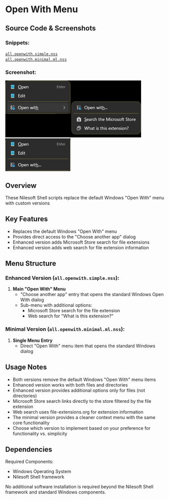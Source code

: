 # Open With Menu

## Source Code & Screenshots

### Snippets:
[`all.openwith.simple.nss`](/ex1.system/all.openwith.simple.nss)<br>
[`all.openwith.minimal.ml.nss`](/ex1.system/all.openwith.minimal.ml.nss)

### Screenshot:
![Screenshot 1](/ex1.system/all.openwith.simple.png)
![Screenshot 2](/ex1.system/all.openwith.minimal.ml.png)

## Overview
These Nilesoft Shell scripts replace the default Windows "Open With" menu with custom versions

## Key Features
- Replaces the default Windows "Open With" menu
- Provides direct access to the "Choose another app" dialog
- Enhanced version adds Microsoft Store search for file extensions
- Enhanced version adds web search for file extension information

## Menu Structure

### Enhanced Version (`all.openwith.simple.nss`):
1. **Main "Open With" Menu**
   - "Choose another app" entry that opens the standard Windows Open With dialog
   - Sub-menu with additional options:
     - Microsoft Store search for the file extension
     - Web search for "What is this extension?"

### Minimal Version (`all.openwith.minimal.ml.nss`):
1. **Single Menu Entry**
   - Direct "Open With" menu item that opens the standard Windows dialog

## Usage Notes
- Both versions remove the default Windows "Open With" menu items
- Enhanced version works with both files and directories
- Enhanced version provides additional options only for files (not directories)
- Microsoft Store search links directly to the store filtered by the file extension
- Web search uses file-extensions.org for extension information
- The minimal version provides a cleaner context menu with the same core functionality
- Choose which version to implement based on your preference for functionality vs. simplicity

## Dependencies
Required Components:
- Windows Operating System
- Nilesoft Shell framework

No additional software installation is required beyond the Nilesoft Shell framework and standard Windows components.